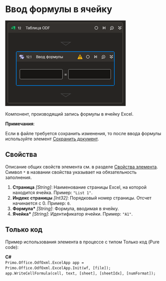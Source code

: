# Ввод формулы в ячейку

![](<../../../../.gitbook/assets1/Cropped-WriteFormula.png>)

Компонент, производящий запись формулы в ячейку Excel.

**Примечания**:

Если в файле требуется сохранить изменения, то после ввода формулы используйте элемент [Сохранить документ](https://docs.primo-rpa.ru/primo-rpa/g_elements/el_basic/els-odf/els-table/el-odftable-save).

## Свойства

Описание общих свойств элемента см. в разделе [Свойства элемента](https://docs.primo-rpa.ru/primo-rpa/primo-studio/process/elements#svoistva-elementa).\
Символ `*` в названии свойства указывает на обязательность заполнения.

1. **Страница** *[String]*: Наименование страницы Excel, на которой находится ячейка. Пример: `"List 1"`.
2. **Индекс страницы** *[Int32]*: Порядковый номер страницы. Отсчет начинается с 0. Пример: `0`.
3. **Формула\*** *[String]*: Формула, вводимая в ячейку. 
4. **Ячейка\*** *[String]*: Идентификатор ячейки. Пример: `"A1"`.

## Только код
Пример использования элемента в процессе с типом Только код (Pure code):  

**C#**  
`Primo.Office.OdfOxml.ExcelApp app = Primo.Office.OdfOxml.ExcelApp.Init(wf, [file]);`  
`app.WriteCellFormula(cell, text, [sheet], [sheetIdx], [numFormat]);`
